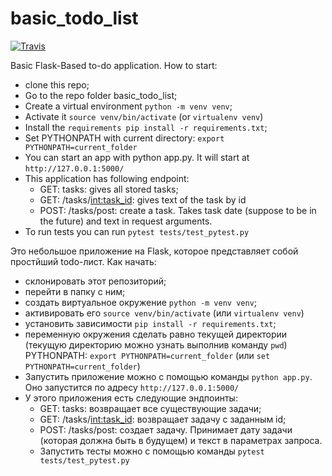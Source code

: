 # basic_todo_list
[![Travis][build-badge]][build]


[build-badge]: https://img.shields.io/travis/tomasmor42/basic_todo_list/master.png?style=flat-square
[build]: https://travis-ci.org/tomasmor42/basic_todo_list

Basic Flask-Based to-do application.
How to start:
* clone this repo;
* Go to the repo folder basic_todo_list;
* Create a virtual environment `python -m venv venv`;
* Activate it `source venv/bin/activate` (or `virtualenv venv`)
* Install the `requirements pip install -r requirements.txt`;
* Set PYTHONPATH with current directory: `export PYTHONPATH=current_folder`
* You can start an app with python app.py. It will start at `http://127.0.0.1:5000/`
* This application has following endpoint:
  * GET: tasks: gives all stored tasks;
  * GET: /tasks/<int:task_id>: gives text of the task by id
  * POST: /tasks/post: create a task. Takes task date (suppose to be in the future) and text in request arguments.
* To run tests you can run `pytest tests/test_pytest.py`



Это небольшое приложение на Flask, которое представляет собой простйший todo-лист.
Как начать:
* склонировать этот репозиторий;
* перейти в папку с ним;
* создать виртуальное окружение `python -m venv venv`;
* активировать его `source venv/bin/activate` (или `virtualenv venv`)
* установить зависимости `pip install -r requirements.txt`;
* переменную окружения сделать равно текущей директории (текущую директорию можно узнать выполнив команду `pwd`) PYTHONPATH: `export PYTHONPATH=current_folder` (или `set PYTHONPATH=current_folder`)
* Запустить приложение можно с помощью команды `python app.py`. Оно запустится по адресу `http://127.0.0.1:5000/`
* У этого приложения есть следующие эндпоинты:
  * GET: tasks: возвращает все существующие задачи;
  * GET: /tasks/<int:task_id>: возвращает задачу с заданным id;
  * POST: /tasks/post: создает задачу. Принимает дату задачи (которая должна быть в будущем) и текст в параметрах запроса.
  * Запустить тесты можно с помощью команды `pytest tests/test_pytest.py`


